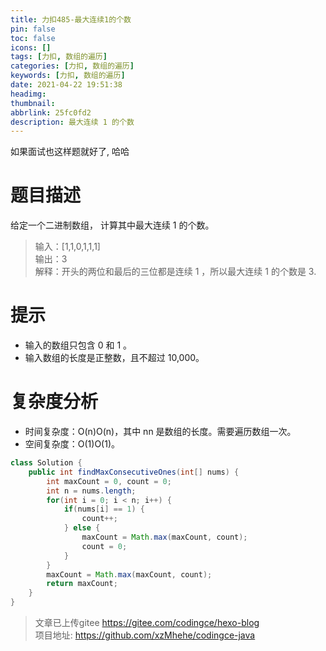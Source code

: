 ```yaml
---
title: 力扣485-最大连续1的个数
pin: false
toc: false
icons: []
tags: [力扣, 数组的遍历]
categories: [力扣, 数组的遍历]
keywords: [力扣, 数组的遍历]
date: 2021-04-22 19:51:38
headimg: 
thumbnail: 
abbrlink: 25fc0fd2
description: 最大连续 1 的个数
---
```


如果面试也这样题就好了, 哈哈

# 题目描述
给定一个二进制数组， 计算其中最大连续 1 的个数。

>输入：[1,1,0,1,1,1]     
输出：3       
解释：开头的两位和最后的三位都是连续 1 ，所以最大连续 1 的个数是 3.     

# 提示

- 输入的数组只包含 0 和 1 。
- 输入数组的长度是正整数，且不超过 10,000。

# 复杂度分析

- 时间复杂度：O(n)O(n)，其中 nn 是数组的长度。需要遍历数组一次。
- 空间复杂度：O(1)O(1)。


```java
class Solution {
    public int findMaxConsecutiveOnes(int[] nums) {
        int maxCount = 0, count = 0;
        int n = nums.length;
        for(int i = 0; i < n; i++) {
            if(nums[i] == 1) {
                count++;
            } else {
                maxCount = Math.max(maxCount, count);
                count = 0;
            }
        }
        maxCount = Math.max(maxCount, count);
        return maxCount;
    }
}
```

>文章已上传gitee https://gitee.com/codingce/hexo-blog   
>项目地址: https://github.com/xzMhehe/codingce-java